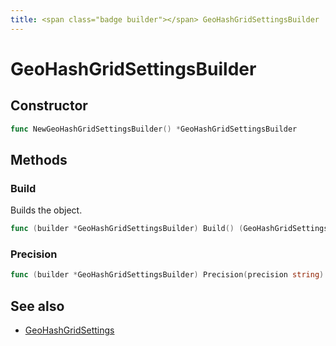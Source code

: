 ```yaml
---
title: <span class="badge builder"></span> GeoHashGridSettingsBuilder
---
```

# <span class="badge builder"></span> GeoHashGridSettingsBuilder

## Constructor

```go
func NewGeoHashGridSettingsBuilder() *GeoHashGridSettingsBuilder
```
## Methods

### <span class="badge object-method"></span> Build

Builds the object.

```go
func (builder *GeoHashGridSettingsBuilder) Build() (GeoHashGridSettings, error)
```

### <span class="badge object-method"></span> Precision

```go
func (builder *GeoHashGridSettingsBuilder) Precision(precision string) *GeoHashGridSettingsBuilder
```

## See also

 * <span class="badge object-type-struct"></span> [GeoHashGridSettings](./object-GeoHashGridSettings.md)
